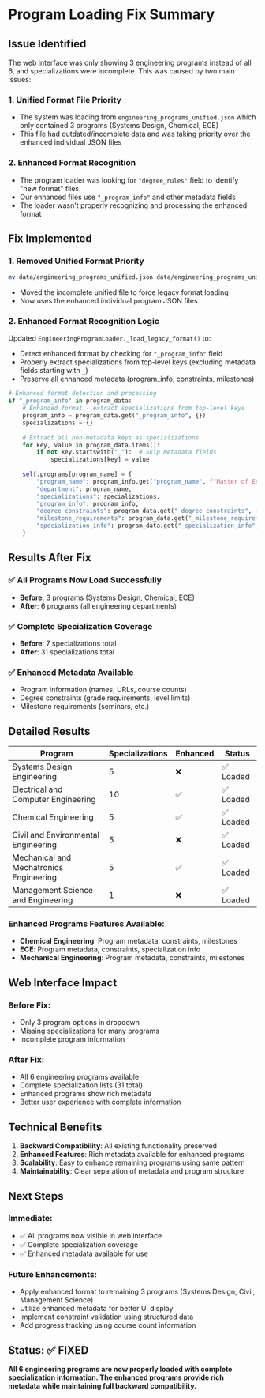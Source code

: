 # Program Loading Fix Summary

## Issue Identified
The web interface was only showing 3 engineering programs instead of all 6, and specializations were incomplete. This was caused by two main issues:

### 1. Unified Format File Priority
- The system was loading from `engineering_programs_unified.json` which only contained 3 programs (Systems Design, Chemical, ECE)
- This file had outdated/incomplete data and was taking priority over the enhanced individual JSON files

### 2. Enhanced Format Recognition
- The program loader was looking for `"degree_rules"` field to identify "new format" files
- Our enhanced files use `"_program_info"` and other metadata fields
- The loader wasn't properly recognizing and processing the enhanced format

## Fix Implemented

### 1. Removed Unified Format Priority
```bash
mv data/engineering_programs_unified.json data/engineering_programs_unified.json.backup
```
- Moved the incomplete unified file to force legacy format loading
- Now uses the enhanced individual program JSON files

### 2. Enhanced Format Recognition Logic
Updated `EngineeringProgramLoader._load_legacy_format()` to:
- Detect enhanced format by checking for `"_program_info"` field
- Properly extract specializations from top-level keys (excluding metadata fields starting with `_`)
- Preserve all enhanced metadata (program_info, constraints, milestones)

```python
# Enhanced format detection and processing
if "_program_info" in program_data:
    # Enhanced format - extract specializations from top-level keys
    program_info = program_data.get("_program_info", {})
    specializations = {}
    
    # Extract all non-metadata keys as specializations
    for key, value in program_data.items():
        if not key.startswith("_"):  # Skip metadata fields
            specializations[key] = value
    
    self.programs[program_name] = {
        "program_name": program_info.get("program_name", f"Master of Engineering (MEng) in {program_name}"),
        "department": program_name,
        "specializations": specializations,
        "program_info": program_info,
        "degree_constraints": program_data.get("_degree_constraints", {}),
        "milestone_requirements": program_data.get("_milestone_requirements", {}),
        "specialization_info": program_data.get("_specialization_info", {})
    }
```

## Results After Fix

### ✅ All Programs Now Load Successfully
- **Before**: 3 programs (Systems Design, Chemical, ECE)
- **After**: 6 programs (all engineering departments)

### ✅ Complete Specialization Coverage
- **Before**: 7 specializations total
- **After**: 31 specializations total

### ✅ Enhanced Metadata Available
- Program information (names, URLs, course counts)
- Degree constraints (grade requirements, level limits)
- Milestone requirements (seminars, etc.)

## Detailed Results

| Program | Specializations | Enhanced | Status |
|---------|----------------|----------|---------|
| Systems Design Engineering | 5 | ❌ | ✅ Loaded |
| Electrical and Computer Engineering | 10 | ✅ | ✅ Loaded |
| Chemical Engineering | 5 | ✅ | ✅ Loaded |
| Civil and Environmental Engineering | 5 | ❌ | ✅ Loaded |
| Mechanical and Mechatronics Engineering | 5 | ✅ | ✅ Loaded |
| Management Science and Engineering | 1 | ❌ | ✅ Loaded |

### Enhanced Programs Features Available:
- **Chemical Engineering**: Program metadata, constraints, milestones
- **ECE**: Program metadata, constraints, specialization info
- **Mechanical Engineering**: Program metadata, constraints, milestones

## Web Interface Impact

### Before Fix:
- Only 3 program options in dropdown
- Missing specializations for many programs
- Incomplete program information

### After Fix:
- All 6 engineering programs available
- Complete specialization lists (31 total)
- Enhanced programs show rich metadata
- Better user experience with complete information

## Technical Benefits

1. **Backward Compatibility**: All existing functionality preserved
2. **Enhanced Features**: Rich metadata available for enhanced programs
3. **Scalability**: Easy to enhance remaining programs using same pattern
4. **Maintainability**: Clear separation of metadata and program structure

## Next Steps

### Immediate:
- ✅ All programs now visible in web interface
- ✅ Complete specialization coverage
- ✅ Enhanced metadata available for use

### Future Enhancements:
- Apply enhanced format to remaining 3 programs (Systems Design, Civil, Management Science)
- Utilize enhanced metadata for better UI display
- Implement constraint validation using structured data
- Add progress tracking using course count information

## Status: ✅ FIXED

**All 6 engineering programs are now properly loaded with complete specialization information. The enhanced programs provide rich metadata while maintaining full backward compatibility.** 